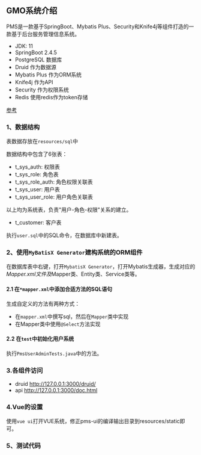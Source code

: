 ## GMO系统介绍

PMS是一款基于SpringBoot、Mybatis Plus、Security和Knife4j等组件打造的一款基于后台服务管理信息系统。

- JDK: 11
- SpringBoot 2.4.5
- PostgreSQL 数据库
- Druid 作为数据源
- Mybatis Plus 作为ORM系统
- Knife4j 作为API
- Security 作为权限系统
- Redis 使用redis作为token存储

[参考](https://www.cnblogs.com/cao-lei/)

### 1、数据结构

表数据存放在`resources/sql`中

数据结构中包含了6张表：
- t_sys_auth: 权限表
- t_sys_role: 角色表
- t_sys_role_auth: 角色权限关联表
- t_sys_user: 用户表
- t_sys_user_role: 用户角色关联表

以上均为系统表，负责"用户-角色-权限"关系的建立。

- t_customer: 客户表

执行`user.sql`中的SQL命令，在数据库中新建表。

### 2、使用`MyBatisX Generator`建构系统的ORM组件

在数据库表中右键，打开`MybatisX Generator`，打开Mybatis生成器，生成对应的*Mapper.xml文件及*Mapper类、Entity类、Service类等。

#### 2.1 在`*mapper.xml`中添加合适方法的SQL语句

生成自定义的方法有两种方式：

- 在`mapper.xml`中撰写sql，然后在`Mapper`类中实现
- 在Mapper类中使用`@Select`方法实现

#### 2.2 在`test`中初始化用户系统

执行`PmsUserAdminTests.java`中的方法。

### 3.各组件访问

- druid http://127.0.0.1:3000/druid/
- api   http://127.0.0.1:3000/doc.html

### 4.Vue的设置

使用`vue ui`打开VUE系统，修正pms-ui的编译输出目录到resources/static即可。

### 5、测试代码

